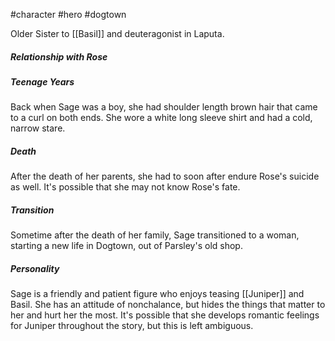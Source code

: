 #character #hero #dogtown

Older Sister to [[Basil]] and deuteragonist in Laputa.

##### Relationship with Rose


##### Teenage Years
Back when Sage was a boy, she had shoulder length brown hair that came to a curl on both ends. She wore a white long sleeve shirt and had a cold, narrow stare.

##### Death
After the death of her parents, she had to soon after endure Rose's suicide as well. It's possible that she may not know Rose's fate.

##### Transition
Sometime after the death of her family, Sage transitioned to a woman, starting a new life in Dogtown, out of Parsley's old shop.

##### Personality
Sage is a friendly and patient figure who enjoys teasing [[Juniper]] and Basil. She has an attitude of nonchalance, but hides the things that matter to her and hurt her the most. It's possible that she develops romantic feelings for Juniper throughout the story, but this is left ambiguous. 